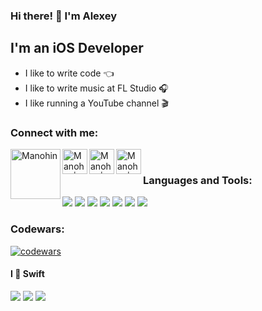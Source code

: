 ### Hi there! 👋  I'm Alexey

## I'm an iOS Developer

- I like to write code 👈
- I like to write music at FL Studio 🎧
- I like running a YouTube channel 🎬


### Connect with me:






[<img align="left" alt="Manohin" width="80px" src="https://upload.wikimedia.org/wikipedia/commons/5/5b/HTTP_logo.svg" />][website]
[<img align="left" alt="Manohin | LinkedIn" width="40px" src="https://upload.wikimedia.org/wikipedia/commons/8/81/LinkedIn_icon.svg" />][linkedin]
[<img align="left" alt="Manohin | Instagram" width="40px" src="https://upload.wikimedia.org/wikipedia/commons/e/e7/Instagram_logo_2016.svg" />][instagram]
[<img align="left" alt="Manohin | VK" width="40px" src="https://upload.wikimedia.org/wikipedia/commons/2/21/VK.com-logo.svg" />][vk]

<br />

[website]: https://manohin.ru/
[linkedin]: https://www.linkedin.com/in/manohin/
[instagram]: https://www.instagram.com/amanohin/
[vk]: https://vk.com/manohin


### Languages and Tools:

<img src="https://img.shields.io/badge/Swift-white?style=for-the-badge&logo=Swift&logoColor=orange"/> <img src="https://img.shields.io/badge/Xcode-white?style=for-the-badge&logo=Xcode&logoColor=blue"/> 
<img src="https://img.shields.io/badge/SwiftUI-white?style=for-the-badge&logo=swift&logoColor=blue"/> 
<img src="https://img.shields.io/badge/JSON-white?style=for-the-badge&logo=JSON&logoColor=red"/> 
<img src="https://img.shields.io/badge/iOS-white?style=for-the-badge&logo=ios&logoColor=red"/> 
<img src="https://img.shields.io/badge/Git-white?style=for-the-badge&logo=git&logoColor=orange"/> 
<img src="https://img.shields.io/badge/CocoaPods-white?style=for-the-badge&logo=CocoaPods&logoColor=red"/> 

### Codewars:

[![codewars](https://www.codewars.com/users/Manohin/badges/large)](https://www.codewars.com/users/Manohin)

#### I 💙 Swift


![](http://github-profile-summary-cards.vercel.app/api/cards/profile-details?username=Manohin&theme=vue)
![](http://github-profile-summary-cards.vercel.app/api/cards/stats?username=Manohin&theme=vue)
![](http://github-profile-summary-cards.vercel.app/api/cards/productive-time?username=Manohin&theme=vue&utcOffset=8)

